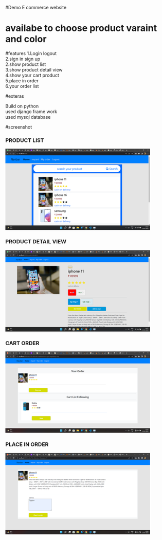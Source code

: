 #Demo E commerce website

# availabe to choose product varaint and color

#features
1.Login logout <br>
2.sign in sign up <br>
2.show product list <br>
3.show product detail view <br>
4.show your cart product <br>
5.place in order <br>
6.your order list <br>
  
#exteras
 <p>
  Build on python
  <br>
  used django frame work
  <br>
  used mysql database
  </p>

#screenshot 

<p align="center">
  <h3>PRODUCT LIST</h3>
  <img src="https://github.com/Johnscott207/chefkart/blob/master/Screenshots/product%20list.png" width="450" alt="Screenshot">
</p>

<p align="center">
  <h3>PRODUCT DETAIL VIEW</h3>
  <img src="https://github.com/Johnscott207/chefkart/blob/master/Screenshots/product%20detail%20view.png" width="450" alt="Screenshot">
</p>

<p align="center">
  <h3>CART ORDER</h3>
  <img src="https://github.com/Johnscott207/chefkart/blob/master/Screenshots/Cart%20and%20order.png" width="450" alt="Screenshot">
</p>

<p align="center">
  <h3>PLACE IN ORDER</h3>
  <img src="https://github.com/Johnscott207/chefkart/blob/master/Screenshots/finale%20place%20in%20order.png" width="450" alt="Screenshot">
</p>
